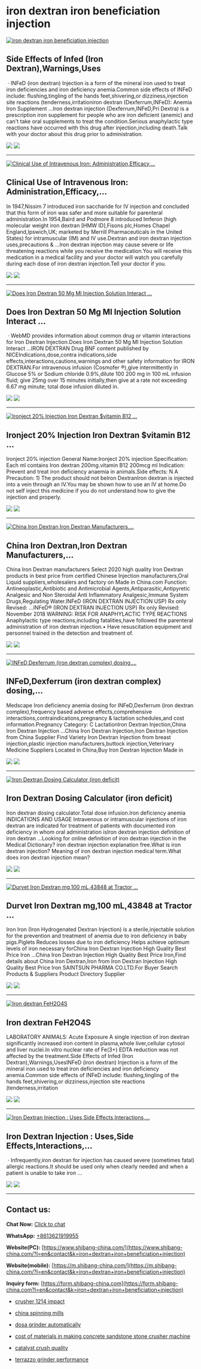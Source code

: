 # iron dextran iron beneficiation injection

<a href="https://swt.shibang-china.com/?l=en&img&k=iron+dextran+iron+beneficiation+injection" target="_blank">![iron dextran iron beneficiation injection](http://static.shibang-china.com/all-800x300/925.jpg)</a>

## Side Effects of Infed (Iron Dextran),Warnings,Uses
&nbsp;&#0183;&#32;INFeD (iron dextran) Injection is a form of the mineral iron used to treat iron deficiencies and iron deficiency anemia.Common side effects of INFeD include: flushing,tingling of the hands feet,shivering,or dizziness,injection site reactions (tenderness,irritationiron dextran (Dexferrum,INFeD): Anemia Iron Supplement …Iron dextran injection (Dexferrum,INFeD,Pri Dextra) is a prescription iron supplement for people who are iron deficient (anemic) and can't take oral supplements to treat the condition.Serious anaphylactic type reactions have occurred with this drug after injection,including death.Talk with your doctor about this drug prior to administration.


<a href="https://whatsapp.shibangsoft.com/WhatsApp.php" target="_blank" title="WhatsApp">![](http://static.shibang-china.com/icon/whatsapp.png)</a> <a href="https://swt.shibang-china.com/?l=en&icon&k=iron+dextran+iron+beneficiation+injection" target="_blank">![](http://static.shibang-china.com/icon/chat-en.png)</a>

---

<a href="https://swt.shibang-china.com/?l=en&img&k=iron+dextran+iron+beneficiation+injection" target="_blank">![Clinical Use of Intravenous Iron: Administration,Efficacy,…](http://static.shibang-china.com/all-800x300/1041.jpg)</a>

## Clinical Use of Intravenous Iron: Administration,Efficacy,…
In 1947,Nissim 7 introduced iron saccharide for IV injection and concluded that this form of iron was safer and more suitable for parenteral administration.In 1954,Baird and Podmore 8 introduced Imferon (high molecular weight iron dextran [HMW ID],Fisons plc,Homes Chapel England,Ipswich,UK; marketed by Merrill Pharmaceuticals in the United States) for intramuscular (IM) and IV use.Dextran and iron dextran injection uses,precautions &amp; …Iron dextran injection may cause severe or life threatening reactions while you receive the medication.You will receive this medication in a medical facility and your doctor will watch you carefully during each dose of iron dextran injection.Tell your doctor if you.


<a href="https://whatsapp.shibangsoft.com/WhatsApp.php" target="_blank" title="WhatsApp">![](http://static.shibang-china.com/icon/whatsapp.png)</a> <a href="https://swt.shibang-china.com/?l=en&icon&k=iron+dextran+iron+beneficiation+injection" target="_blank">![](http://static.shibang-china.com/icon/chat-en.png)</a>

---

<a href="https://swt.shibang-china.com/?l=en&img&k=iron+dextran+iron+beneficiation+injection" target="_blank">![Does Iron Dextran 50 Mg Ml Injection Solution Interact …](http://static.shibang-china.com/all-800x300/989.jpg)</a>

## Does Iron Dextran 50 Mg Ml Injection Solution Interact …
&nbsp;&#0183;&#32;WebMD provides information about common drug or vitamin interactions for Iron Dextran Injection.Does Iron Dextran 50 Mg Ml Injection Solution Interact …IRON DEXTRAN Drug BNF content published by NICEIndications,dose,contra indications,side effects,interactions,cautions,warnings and other safety information for IRON DEXTRAN.For intravenous infusion (Cosmofer &#174;),give intermittently in Glucose 5% or Sodium chloride 0.9%,dilute 100 200 mg in 100 mL infusion fluid; give 25mg over 15 minutes initially,then give at a rate not exceeding 6.67 mg minute; total dose infusion diluted in.


<a href="https://whatsapp.shibangsoft.com/WhatsApp.php" target="_blank" title="WhatsApp">![](http://static.shibang-china.com/icon/whatsapp.png)</a> <a href="https://swt.shibang-china.com/?l=en&icon&k=iron+dextran+iron+beneficiation+injection" target="_blank">![](http://static.shibang-china.com/icon/chat-en.png)</a>

---

<a href="https://swt.shibang-china.com/?l=en&img&k=iron+dextran+iron+beneficiation+injection" target="_blank">![Ironject 20% Injection Iron Dextran $vitamin B12 …](http://static.shibang-china.com/all-800x300/125.jpg)</a>

## Ironject 20% Injection Iron Dextran $vitamin B12 …
Ironject 20% injection General Name:Ironject 20% injection Specification: Each ml contains Iron dextran 200mg.vitamin B12 200mcg ml Indication: Prevent and treat iron deficiency anaemia in animals.Side effects: N A Precaution: 1) The product should not beIron DextranIron dextran is injected into a vein through an IV.You may be shown how to use an IV at home.Do not self inject this medicine if you do not understand how to give the injection and properly.


<a href="https://whatsapp.shibangsoft.com/WhatsApp.php" target="_blank" title="WhatsApp">![](http://static.shibang-china.com/icon/whatsapp.png)</a> <a href="https://swt.shibang-china.com/?l=en&icon&k=iron+dextran+iron+beneficiation+injection" target="_blank">![](http://static.shibang-china.com/icon/chat-en.png)</a>

---

<a href="https://swt.shibang-china.com/?l=en&img&k=iron+dextran+iron+beneficiation+injection" target="_blank">![China Iron Dextran,Iron Dextran Manufacturers,…](http://static.shibang-china.com/all-800x300/1419.jpg)</a>

## China Iron Dextran,Iron Dextran Manufacturers,…
China Iron Dextran manufacturers Select 2020 high quality Iron Dextran products in best price from certified Chinese Injection manufacturers,Oral Liquid suppliers,wholesalers and factory on Made in China.com Function: Antineoplastic,Antibiotic and Antimicrobial Agents,Antiparasitic,Antipyretic Analgesic and Non Steroidal Anti Inflammatory Analgesic,Immune System Drugs,Regulating Water.INFeD (IRON DEXTRAN INJECTION USP) Rx only Revised: …INFeD&#174; (IRON DEXTRAN INJECTION USP) Rx only Revised: November 2018 WARNING: RISK FOR ANAPHYLACTIC TYPE REACTIONS Anaphylactic type reactions,including fatalities,have followed the parenteral administration of iron dextran injection.• Have resuscitation equipment and personnel trained in the detection and treatment of.


<a href="https://whatsapp.shibangsoft.com/WhatsApp.php" target="_blank" title="WhatsApp">![](http://static.shibang-china.com/icon/whatsapp.png)</a> <a href="https://swt.shibang-china.com/?l=en&icon&k=iron+dextran+iron+beneficiation+injection" target="_blank">![](http://static.shibang-china.com/icon/chat-en.png)</a>

---

<a href="https://swt.shibang-china.com/?l=en&img&k=iron+dextran+iron+beneficiation+injection" target="_blank">![INFeD,Dexferrum (iron dextran complex) dosing,…](http://static.shibang-china.com/all-800x300/189.jpg)</a>

## INFeD,Dexferrum (iron dextran complex) dosing,…
Medscape Iron deficiency anemia dosing for INFeD,Dexferrum (iron dextran complex),frequency based adverse effects,comprehensive interactions,contraindications,pregnancy &amp; lactation schedules,and cost information.Pregnancy Category: C LactationIron Dextran Injection,China Iron Dextran Injection …China Iron Dextran Injection,Iron Dextran Injection from China Supplier Find Variety Iron Dextran Injection from breast injection,plastic injection manufacturers,buttock injection,Veterinary Medicine Suppliers Located in China,Buy Iron Dextran Injection Made in


<a href="https://whatsapp.shibangsoft.com/WhatsApp.php" target="_blank" title="WhatsApp">![](http://static.shibang-china.com/icon/whatsapp.png)</a> <a href="https://swt.shibang-china.com/?l=en&icon&k=iron+dextran+iron+beneficiation+injection" target="_blank">![](http://static.shibang-china.com/icon/chat-en.png)</a>

---

<a href="https://swt.shibang-china.com/?l=en&img&k=iron+dextran+iron+beneficiation+injection" target="_blank">![Iron Dextran Dosing Calculator (iron deficit)](http://static.shibang-china.com/all-800x300/820.jpg)</a>

## Iron Dextran Dosing Calculator (iron deficit)
Iron dextran dosing calculator.Total dose infusion.Iron deficiency anemia INDICATIONS AND USAGE Intravenous or intramuscular injections of iron dextran are indicated for treatment of patients with documented iron deficiency in whom oral administration isIron dextran injection definition of iron dextran …Looking for online definition of iron dextran injection in the Medical Dictionary? iron dextran injection explanation free.What is iron dextran injection? Meaning of iron dextran injection medical term.What does iron dextran injection mean?


<a href="https://whatsapp.shibangsoft.com/WhatsApp.php" target="_blank" title="WhatsApp">![](http://static.shibang-china.com/icon/whatsapp.png)</a> <a href="https://swt.shibang-china.com/?l=en&icon&k=iron+dextran+iron+beneficiation+injection" target="_blank">![](http://static.shibang-china.com/icon/chat-en.png)</a>

---

<a href="https://swt.shibang-china.com/?l=en&img&k=iron+dextran+iron+beneficiation+injection" target="_blank">![Durvet Iron Dextran mg,100 mL,43848 at Tractor …](http://static.shibang-china.com/all-800x300/1428.jpg)</a>

## Durvet Iron Dextran mg,100 mL,43848 at Tractor …
Iron Iron (Iron Hydrogenated Dextran Injection) is a sterile,injectable solution for the prevention and treatment of anemia due to iron deficiency in baby pigs.Piglets Reduces losses due to iron deficiency Helps achieve optimum levels of iron necessary forChina Iron Dextran Injection High Quality Best Price Iron …China Iron Dextran Injection High Quality Best Price Iron,Find details about China Iron Dextran,Iron from Iron Dextran Injection High Quality Best Price Iron SAINTSUN PHARMA CO.LTD.For Buyer Search Products &amp; Suppliers Product Directory Supplier


<a href="https://whatsapp.shibangsoft.com/WhatsApp.php" target="_blank" title="WhatsApp">![](http://static.shibang-china.com/icon/whatsapp.png)</a> <a href="https://swt.shibang-china.com/?l=en&icon&k=iron+dextran+iron+beneficiation+injection" target="_blank">![](http://static.shibang-china.com/icon/chat-en.png)</a>

---

<a href="https://swt.shibang-china.com/?l=en&img&k=iron+dextran+iron+beneficiation+injection" target="_blank">![Iron dextran FeH2O4S](http://static.shibang-china.com/all-800x300/176.jpg)</a>

## Iron dextran FeH2O4S
LABORATORY ANIMALS: Acute Exposure A single injection of iron dextran significantly increased iron content in plasma,whole liver,cellular cytosol and liver nuclei.In vitro nuclear rate of Fe(3+) EDTA reduction was not affected by the treatment.Side Effects of Infed (Iron Dextran),Warnings,UsesINFeD (iron dextran) Injection is a form of the mineral iron used to treat iron deficiencies and iron deficiency anemia.Common side effects of INFeD include: flushing,tingling of the hands feet,shivering,or dizziness,injection site reactions (tenderness,irritation


<a href="https://whatsapp.shibangsoft.com/WhatsApp.php" target="_blank" title="WhatsApp">![](http://static.shibang-china.com/icon/whatsapp.png)</a> <a href="https://swt.shibang-china.com/?l=en&icon&k=iron+dextran+iron+beneficiation+injection" target="_blank">![](http://static.shibang-china.com/icon/chat-en.png)</a>

---

<a href="https://swt.shibang-china.com/?l=en&img&k=iron+dextran+iron+beneficiation+injection" target="_blank">![Iron Dextran Injection : Uses,Side Effects,Interactions,…](http://static.shibang-china.com/all-800x300/215.jpg)</a>

## Iron Dextran Injection : Uses,Side Effects,Interactions,…
&nbsp;&#0183;&#32;Infrequently,iron dextran for injection has caused severe (sometimes fatal) allergic reactions.It should be used only when clearly needed and when a patient is unable to take iron …

<a href="https://whatsapp.shibangsoft.com/WhatsApp.php" target="_blank" title="WhatsApp">![](http://static.shibang-china.com/icon/whatsapp.png)</a> <a href="https://swt.shibang-china.com/?l=en&icon&k=iron+dextran+iron+beneficiation+injection" target="_blank">![](http://static.shibang-china.com/icon/chat-en.png)</a>

---
## Contact us:

**Chat Now:** [Click to chat](https://swt.shibang-china.com?l=en&contact&k=iron+dextran+iron+beneficiation+injection)

**WhatsApp:**  [+8613621919955](https://whatsapp.shibangsoft.com/WhatsApp.php)

**Website(PC):** [https://www.shibang-china.com/](https://www.shibang-china.com/?l=en&contact&k=iron+dextran+iron+beneficiation+injection)

**Website(mobile):** [https://m.shibang-china.com/](https://m.shibang-china.com/?l=en&contact&k=iron+dextran+iron+beneficiation+injection)

**Inquiry form:** [https://form.shibang-china.com](https://form.shibang-china.com?l=en&contact&k=iron+dextran+iron+beneficiation+injection)

* [crusher 1214 impact](../132/crusher%201214%20impact.md)

* [china spinning mills](../137/china%20spinning%20mills.md)

* [dosa grinder automatically](../140/dosa%20grinder%20automatically.md)

* [cost of materials in making concrete sandstone stone crusher machine](../127/cost%20of%20materials%20in%20making%20concrete%20sandstone%20stone%20crusher%20machine.md)

* [catalyst crush quality](../131/catalyst%20crush%20quality.md)

* [terrazzo grinder performance](../126/terrazzo%20grinder%20performance.md)